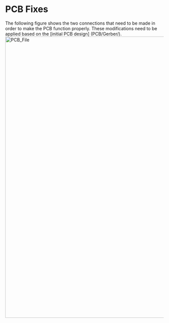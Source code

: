 # PCB Fixes

The following figure shows the two connections that need to be made in order to make the PCB function properly.
These modifications need to be applied based on the [initial PCB design] (PCB/Gerber/).
<img width="1415" height="896" alt="PCB_File" src="https://github.com/user-attachments/assets/533e2432-bcd1-48aa-8069-0d00088578f6" />
